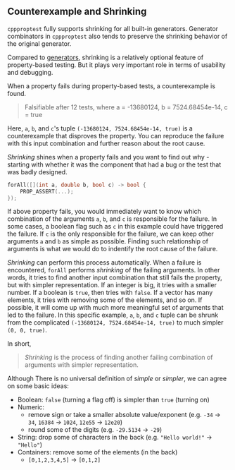 ## Counterexample and Shrinking

`cppproptest` fully supports shrinking for all built-in generators. Generator combinators in `cppproptest` also tends to preserve the shrinking behavior of the original generator. 

Compared to [generators](Generators.md), shrinking is a relatively optional feature of property-based testing. But it plays very important role in terms of usability and debugging. 

When a property fails during property-based tests, a counterexample is found.

> Falsifiable after 12 tests, where a = -13680124, b = 7524.68454e-14, c = true

Here, `a`, `b`, and `c`'s tuple `(-13680124, 7524.68454e-14, true)` is a counterexample that disproves the property. You can reproduce the failure with this input combination and further reason about the root cause. 

*Shrinking* shines when a property fails and you want to find out why - starting with whether it was the component that had a bug or the test that was badly designed. 

```cpp
forAll([](int a, double b, bool c) -> bool {
    PROP_ASSERT(...);
});
```

If above property fails, you would immediately want to know which combination of the arguments `a`, `b`, and `c` is responsible for the failure. In some cases, a boolean flag such as `c` in this example could have triggered the failure. If `c` is the only responsible for the failure, we can keep other arguments `a` and `b` as simple as possible. Finding such relationship of arguments is what we would do to indentify the root cause of the failure.

*Shrinking* can perform this process automatically. When a failure is encountered, `forAll` performs *shrinking* of the failing arguments. In other words, it tries to find another input combination that still fails the property, but with simpler representation.
If an integer is big, it tries with a smaller number. If a boolean is `true`, then tries with `false`. If a vector has many elements, it tries with removing some of the elements, and so on. If possible, it will come up with much more meaningful set of arguments that led to the failure. In this specific example, `a`, `b`, and `c` tuple can be shrunk from the complicated `(-13680124, 7524.68454e-14, true)` to much simpler `(0, 0, true)`.

In short,

> *Shrinking* is the process of finding another failing combination of arguments with simpler representation.

Although There is no universal definition of *simple* or *simpler*, we can agree on some basic ideas:

* Boolean: `false` (turning a flag off) is simpler than `true` (turning on)
* Numeric:
    * remove sign or take a smaller absolute value/exponent (e.g. `-34` -> `34`, `16384` -> `1024`, `12e55` -> `12e20`)
    * round some of the digits (e.g. `-29.5134` -> `-29`)
* String: drop some of characters in the back (e.g. `"Hello world!"` -> `"Hello"`)
* Containers: remove some of the elements (in the back) 
    * `[0,1,2,3,4,5]` -> `[0,1,2]`
    
